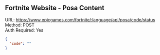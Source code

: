 ## Fortnite Website - Posa Content

URL: https://www.epicgames.com/fortnite/:language/api/posa/code/status \
Method: POST \
Auth Required: Yes

```json
{
  "code": ""
}
```
